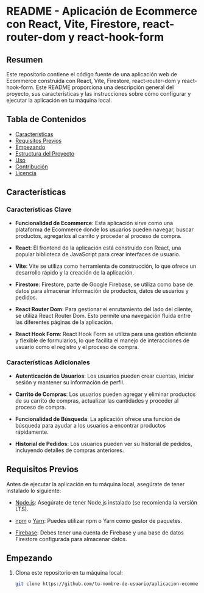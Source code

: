 # README - Aplicación de Ecommerce con React, Vite, Firestore, react-router-dom y react-hook-form

## Resumen

Este repositorio contiene el código fuente de una aplicación web de Ecommerce construida con React, Vite, Firestore, react-router-dom y react-hook-form. Este README proporciona una descripción general del proyecto, sus características y las instrucciones sobre cómo configurar y ejecutar la aplicación en tu máquina local.

## Tabla de Contenidos

- [Características](#características)
- [Requisitos Previos](#requisitos-previos)
- [Empezando](#empezando)
- [Estructura del Proyecto](#estructura-del-proyecto)
- [Uso](#uso)
- [Contribución](#contribución)
- [Licencia](#licencia)

## Características

### Características Clave

- **Funcionalidad de Ecommerce**: Esta aplicación sirve como una plataforma de Ecommerce donde los usuarios pueden navegar, buscar productos, agregarlos al carrito y proceder al proceso de compra.

- **React**: El frontend de la aplicación está construido con React, una popular biblioteca de JavaScript para crear interfaces de usuario.

- **Vite**: Vite se utiliza como herramienta de construcción, lo que ofrece un desarrollo rápido y la creación de la aplicación.

- **Firestore**: Firestore, parte de Google Firebase, se utiliza como base de datos para almacenar información de productos, datos de usuarios y pedidos.

- **React Router Dom**: Para gestionar el enrutamiento del lado del cliente, se utiliza React Router Dom. Esto permite una navegación fluida entre las diferentes páginas de la aplicación.

- **React Hook Form**: React Hook Form se utiliza para una gestión eficiente y flexible de formularios, lo que facilita el manejo de interacciones de usuario como el registro y el proceso de compra.

### Características Adicionales

- **Autenticación de Usuarios**: Los usuarios pueden crear cuentas, iniciar sesión y mantener su información de perfil.

- **Carrito de Compras**: Los usuarios pueden agregar y eliminar productos de su carrito de compras, actualizar las cantidades y proceder al proceso de compra.

- **Funcionalidad de Búsqueda**: La aplicación ofrece una función de búsqueda para ayudar a los usuarios a encontrar productos rápidamente.

- **Historial de Pedidos**: Los usuarios pueden ver su historial de pedidos, incluyendo detalles de compras anteriores.

## Requisitos Previos

Antes de ejecutar la aplicación en tu máquina local, asegúrate de tener instalado lo siguiente:

- [Node.js](https://nodejs.org/): Asegúrate de tener Node.js instalado (se recomienda la versión LTS).

- [npm](https://www.npmjs.com/) o [Yarn](https://yarnpkg.com/): Puedes utilizar npm o Yarn como gestor de paquetes.

- [Firebase](https://firebase.google.com/): Debes tener una cuenta de Firebase y una base de datos Firestore configurada para almacenar datos.

## Empezando

1. Clona este repositorio en tu máquina local:

   ```bash
   git clone https://github.com/tu-nombre-de-usuario/aplicacion-ecommerce.git
